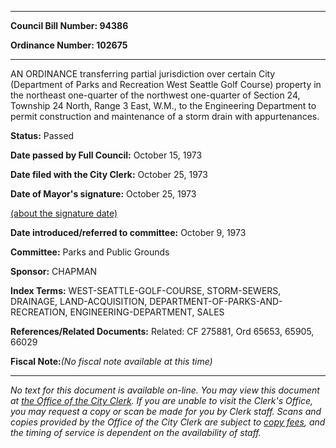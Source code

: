 

********

**Council Bill Number: 94386**
   
**Ordinance Number: 102675**
********

 AN ORDINANCE transferring partial jurisdiction over certain City (Department of Parks and Recreation West Seattle Golf Course) property in the northeast one-quarter of the northwest one-quarter of Section 24, Township 24 North, Range 3 East, W.M., to the Engineering Department to permit construction and maintenance of a storm drain with appurtenances.

**Status:** Passed
   
**Date passed by Full Council:** October 15, 1973
   
**Date filed with the City Clerk:** October 25, 1973
   
**Date of Mayor's signature:** October 25, 1973
   
[(about the signature date)](/~public/approvaldate.htm)
   
   
   
**Date introduced/referred to committee:** October 9, 1973
   
**Committee:** Parks and Public Grounds
   
**Sponsor:** CHAPMAN
   
   
**Index Terms:** WEST-SEATTLE-GOLF-COURSE, STORM-SEWERS, DRAINAGE, LAND-ACQUISITION, DEPARTMENT-OF-PARKS-AND-RECREATION, ENGINEERING-DEPARTMENT, SALES

**References/Related Documents:** Related: CF 275881, Ord 65653, 65905, 66029

**Fiscal Note:**_(No fiscal note available at this time)_
********

_No text for this document is available on-line. You may view this document at [the Office of the City Clerk](http://www.seattle.gov/leg/clerk/contactUs.htm). If you are unable to visit the Clerk's Office, you may request a copy or scan be made for you by Clerk staff. Scans and copies provided by the Office of the City Clerk are subject to [copy fees](http://clerk.seattle.gov/~public/clerkfees.htm), and the timing of service is dependent on the availability of staff._

